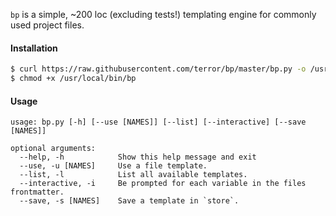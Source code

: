 `bp` is a simple, ~200 loc (excluding tests!) templating engine for commonly
used project files.

#### Installation

```bash
$ curl https://raw.githubusercontent.com/terror/bp/master/bp.py -o /usr/local/bin/bp
$ chmod +x /usr/local/bin/bp
```

#### Usage

```
usage: bp.py [-h] [--use [NAMES]] [--list] [--interactive] [--save [NAMES]]

optional arguments:
  --help, -h            Show this help message and exit
  --use, -u [NAMES]     Use a file template.
  --list, -l            List all available templates.
  --interactive, -i     Be prompted for each variable in the files frontmatter.
  --save, -s [NAMES]    Save a template in `store`.
```
